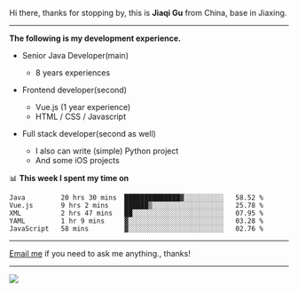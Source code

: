 Hi there, thanks for stopping by, this is **Jiaqi Gu** from China, base in Jiaxing.

---

**The following is my development experience.**

- Senior Java Developer(main)
  - 8 years experiences

- Frontend developer(second)
  - Vue.js (1 year experience)
  - HTML / CSS / Javascript
  
- Full stack developer(second as well)
  - I also can write (simple) Python project
  - And some iOS projects

📊 **This week I spent my time on**
<!--START_SECTION:waka-->
```text
Java         20 hrs 30 mins  ██████████████▓░░░░░░░░░░   58.52 % 
Vue.js       9 hrs 2 mins    ██████▒░░░░░░░░░░░░░░░░░░   25.78 % 
XML          2 hrs 47 mins   ██░░░░░░░░░░░░░░░░░░░░░░░   07.95 % 
YAML         1 hr 9 mins     ▓░░░░░░░░░░░░░░░░░░░░░░░░   03.28 % 
JavaScript   58 mins         ▓░░░░░░░░░░░░░░░░░░░░░░░░   02.76 % 
```
<!--END_SECTION:waka-->

---

[Email me](mailto:droidqw@gmail.com?subject=Hiring_from_GitHub) if you need to ask me anything., thanks!

---

![]( https://visitor-badge.glitch.me/badge?page_id=githubgujiaqi)
